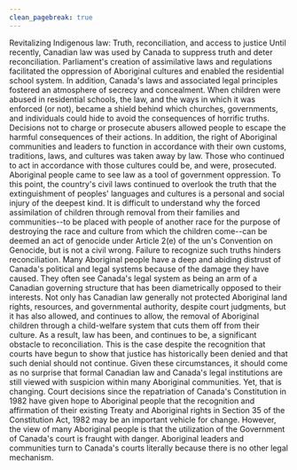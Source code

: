 ```yaml
---
clean_pagebreak: true
---
```


Revitalizing Indigenous law: Truth, reconciliation, and access to justice
Until recently, Canadian law was used by Canada to suppress truth and deter reconciliation. Parliament's creation of assimilative laws and regulations facilitated the oppression of Aboriginal cultures and enabled the residential school system. In addition, Canada's laws and associated legal principles fostered an atmosphere of secrecy and concealment. When children were abused in residential schools, the law, and the ways in which it was enforced (or not), became a shield behind which churches, governments, and individuals could hide to avoid the consequences of horrific truths. Decisions not to charge or prosecute abusers allowed people to escape the harmful consequences of their actions. In addition, the right of Aboriginal communities and leaders to function in accordance with their own customs, traditions, laws, and cultures was taken away by law. Those who continued to act in accordance with those cultures could be, and were, prosecuted. Aboriginal people came to see law as a tool of government oppression.
To this point, the country's civil laws continued to overlook the truth that the extinguishment of peoples' languages and cultures is a personal and social injury of the deepest kind. It is difficult to understand why the forced assimilation of children through removal from their families and communities--to be placed with people of another race for the purpose of destroying the race and culture from which the children come--can be deemed an act of genocide under Article 2(e) of the un's Convention on Genocide, but is not a civil wrong.
Failure to recognize such truths hinders reconciliation. Many Aboriginal people have a deep and abiding distrust of Canada's political and legal systems because of the damage they have caused. They often see Canada's legal system as being an arm of a Canadian governing structure that has been diametrically opposed to their interests. Not only has Canadian law generally not protected Aboriginal land rights, resources, and governmental authority, despite court judgments, but it has also allowed, and continues to allow, the removal of Aboriginal children through a child-welfare system that cuts them off from their culture. As a result, law has been, and continues to be, a significant obstacle to reconciliation. This is the case despite the recognition that courts have begun to show that justice has historically been denied and that such denial should not continue. Given these circumstances, it should come as no surprise that formal Canadian law and Canada's legal institutions are still viewed with suspicion within many Aboriginal communities.
Yet, that is changing. Court decisions since the repatriation of Canada's Constitution in 1982 have given hope to Aboriginal people that the recognition and affirmation of their existing Treaty and Aboriginal rights in Section 35 of the Constitution Act, 1982 may be an important vehicle for change. However, the view of many Aboriginal people is that the utilization of the Government of Canada's court is fraught with danger. Aboriginal leaders and communities turn to Canada's courts literally because there is no other legal mechanism.
